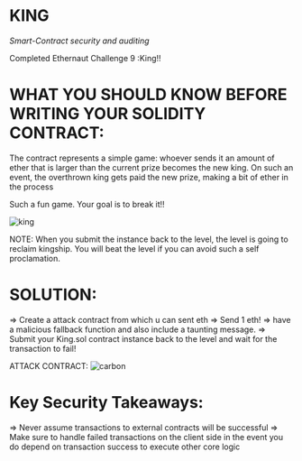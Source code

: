 # KING

*Smart-Contract security and auditing* 


Completed Ethernaut Challenge 9 :King!!


# WHAT YOU SHOULD KNOW BEFORE WRITING YOUR SOLIDITY CONTRACT:

The contract represents a  simple game: whoever sends it an amount of ether that is larger than the current prize becomes the new king. On such an event, the overthrown king gets paid the new prize, making a bit of ether in the process

Such a fun game. Your goal is to break it!!

![king](https://user-images.githubusercontent.com/79459872/187062670-ef24cc5e-1fea-4b63-bb1d-77dc832c5bfa.png)


NOTE: When you submit the instance back to the level, the level is going to reclaim kingship. You will beat the level if you can avoid such a self proclamation.

# SOLUTION:
=> Create a attack contract from which u can sent eth
=> Send 1 eth!
=> have a malicious fallback function and also include a taunting message.
=> Submit your King.sol contract instance back to the level and wait for the transaction to fail!

ATTACK CONTRACT:
![carbon](https://user-images.githubusercontent.com/79459872/187062620-329fe7ba-739e-4343-8268-9fdbf5ec1583.png)

# Key Security Takeaways:

=> Never assume transactions to external contracts will be successful
=> Make sure to handle failed transactions on the client side in the event you do depend on transaction success to execute other core logic
